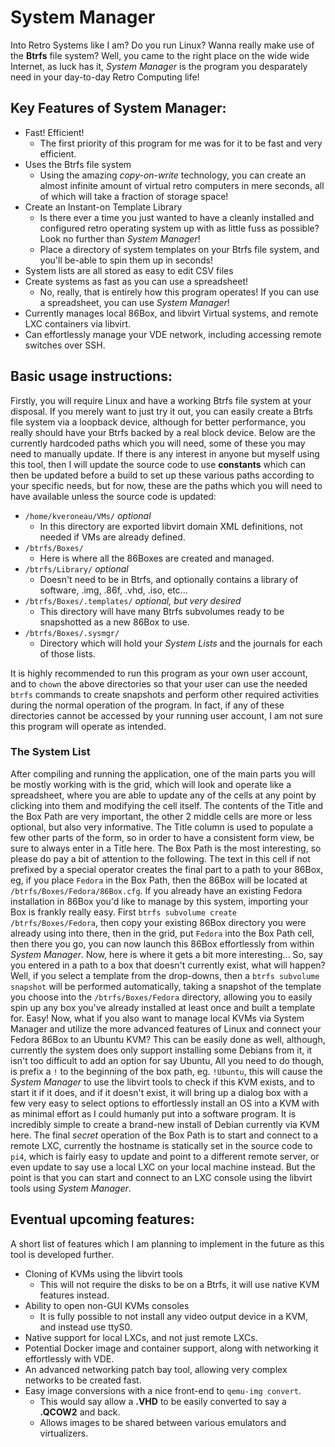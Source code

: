 # System Manager

Into Retro Systems like I am?  Do you run Linux?  Wanna really make use of the **Btrfs** file system?
Well, you came to the right place on the wide wide Internet, as luck has it, *System Manager* is the
program you desparately need in your day-to-day Retro Computing life!

## Key Features of System Manager:

  * Fast! Efficient!
    * The first priority of this program for me was for it to be fast and very efficient.
  * Uses the Btrfs file system
    * Using the amazing *copy-on-write* technology, you can create an almost infinite amount of virtual
      retro computers in mere seconds, all of which will take a fraction of storage space!
  * Create an Instant-on Template Library
    * Is there ever a time you just wanted to have a cleanly installed and configured retro operating
      system up with as little fuss as possible?  Look no further than *System Manager*!
    * Place a directory of system templates on your Btrfs file system, and you'll be-able to spin them
      up in seconds!
  * System lists are all stored as easy to edit CSV files
  * Create systems as fast as you can use a spreadsheet!
    * No, really, that is entirely how this program operates!  If you can use a spreadsheet, you can
      use *System Manager*!
  * Currently manages local 86Box, and libvirt Virtual systems, and remote LXC containers via libvirt.
  * Can effortlessly manage your VDE network, including accessing remote switches over SSH.

## Basic usage instructions:

Firstly, you will require Linux and have a working Btrfs file system at your disposal.  If you merely want to
just try it out, you can easily create a Btrfs file system via a loopback device, although for better
performance, you really should have your Btrfs backed by a real block device.  Below are the currently
hardcoded paths which you will need, some of these you may need to manually update.  If there is any
interest in anyone but myself using this tool, then I will update the source code to use **constants** which
can then be updated before a build to set up these various paths according to your specific needs, but for now,
these are the paths which you will need to have available unless the source code is updated:

  * `/home/kveroneau/VMs/` *optional*
    - In this directory are exported libvirt domain XML definitions, not needed if VMs are already defined.
  * `/btrfs/Boxes/`
    - Here is where all the 86Boxes are created and managed.
  * `/btrfs/Library/` *optional*
    - Doesn't need to be in Btrfs, and optionally contains a library of software, .img, .86f, .vhd, .iso, etc...
  * `/btrfs/Boxes/.templates/` *optional, but very desired*
    - This directory will have many Btrfs subvolumes ready to be snapshotted as a new 86Box to use.
  * `/btrfs/Boxes/.sysmgr/`
    - Directory which will hold your *System Lists* and the journals for each of those lists.

It is highly recommended to run this program as your own user account, and to `chown` the above directories so
that your user can use the needed `btrfs` commands to create snapshots and perform other required activities
during the normal operation of the program.  In fact, if any of these directories cannot be accessed by
your running user account, I am not sure this program will operate as intended.

### The System List

After compiling and running the application, one of the main parts you will be mostly working with is the
grid, which will look and operate like a spreadsheet, where you are able to update any of the cells at
any point by clicking into them and modifying the cell itself.  The contents of the Title and the Box Path
are very important, the other 2 middle cells are more or less optional, but also very informative.  The
Title column is used to populate a few other parts of the form, so in order to have a consistent form view,
be sure to always enter in a Title here.  The Box Path is the most interesting, so please do pay a bit of
attention to the following.  The text in this cell if not prefixed by a special operator creates the final
part to a path to your 86Box, eg, if you place `Fedora` in the Box Path, then the 86Box will be located at
`/btrfs/Boxes/Fedora/86Box.cfg`.  If you already have an existing Fedora installation in 86Box you'd like
to manage by this system, importing your Box is frankly really easy.  First `btrfs subvolume create /btrfs/Boxes/Fedora`,
then copy your existing 86Box directory you were already using into there, then in the grid, put `Fedora`
into the Box Path cell, then there you go, you can now launch this 86Box effortlessly from within
*System Manager*.  Now, here is where it gets a bit more interesting...  So, say you entered in a path
to a box that doesn't currently exist, what will happen?  Well, if you select a template from the
drop-downs, then a `btrfs subvolume snapshot` will be performed automatically, taking a snapshot of the
template you choose into the `/btrfs/Boxes/Fedora` directory, allowing you to easily spin up any box
you've already installed at least once and built a template for.  Easy!  Now, what if you also want to
manage local KVMs via System Manager and utilize the more advanced features of Linux and connect your
Fedora 86Box to an Ubuntu KVM?  This can be easily done as well, although, currently the system does
only support installing some Debians from it, it isn't too difficult to add an option for say Ubuntu,
All you need to do though, is prefix a `!` to the beginning of the box path, eg. `!Ubuntu`, this will
cause the *System Manager* to use the libvirt tools to check if this KVM exists, and to start it if
it does, and if it doesn't exist, it will bring up a dialog box with a few very easy to select options
to effortlessly install an OS into a KVM with as minimal effort as I could humanly put into a software
program.  It is incredibly simple to create a brand-new install of Debian currently via KVM here.  The
final *secret* operation of the Box Path is to start and connect to a remote LXC, currently the hostname
is statically set in the source code to `pi4`, which is fairly easy to update and point to a different
remote server, or even update to say use a local LXC on your local machine instead.  But the point is
that you can start and connect to an LXC console using the libvirt tools using *System Manager*.

## Eventual upcoming features:

A short list of features which I am planning to implement in the future as this tool is developed
further.

  * Cloning of KVMs using the libvirt tools
    - This will not require the disks to be on a Btrfs, it will use native KVM features instead.
  * Ability to open non-GUI KVMs consoles
    - It is fully possible to not install any video output device in a KVM, and instead use ttyS0.
  * Native support for local LXCs, and not just remote LXCs.
  * Potential Docker image and container support, along with networking it effortlessly with VDE.
  * An advanced networking patch bay tool, allowing very complex networks to be created fast.
  * Easy image conversions with a nice front-end to `qemu-img convert`.
    - This would say allow a **.VHD** to be easily converted to say a **.QCOW2** and back.
    - Allows images to be shared between various emulators and virtualizers.
